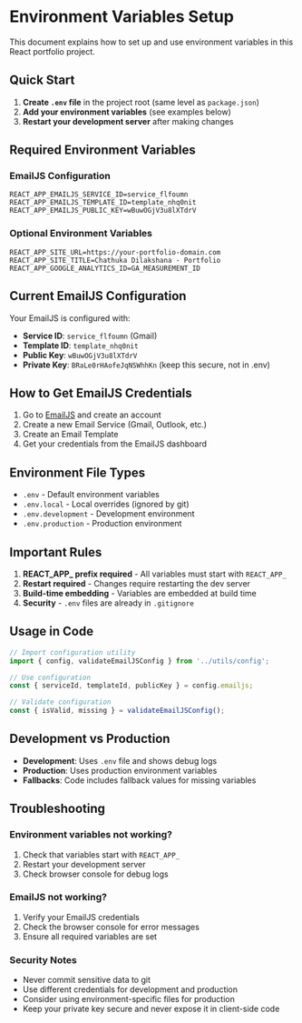 # Environment Variables Setup

This document explains how to set up and use environment variables in this React portfolio project.

## Quick Start

1. **Create `.env` file** in the project root (same level as `package.json`)
2. **Add your environment variables** (see examples below)
3. **Restart your development server** after making changes

## Required Environment Variables

### EmailJS Configuration
```env
REACT_APP_EMAILJS_SERVICE_ID=service_flfoumn
REACT_APP_EMAILJS_TEMPLATE_ID=template_nhq0nit
REACT_APP_EMAILJS_PUBLIC_KEY=wBuwOGjV3u8lXTdrV
```

### Optional Environment Variables
```env
REACT_APP_SITE_URL=https://your-portfolio-domain.com
REACT_APP_SITE_TITLE=Chathuka Dilakshana - Portfolio
REACT_APP_GOOGLE_ANALYTICS_ID=GA_MEASUREMENT_ID
```

## Current EmailJS Configuration

Your EmailJS is configured with:
- **Service ID**: `service_flfoumn` (Gmail)
- **Template ID**: `template_nhq0nit`
- **Public Key**: `wBuwOGjV3u8lXTdrV`
- **Private Key**: `BRaLe0rHAofeJqNSWhhKn` (keep this secure, not in .env)

## How to Get EmailJS Credentials

1. Go to [EmailJS](https://www.emailjs.com/) and create an account
2. Create a new Email Service (Gmail, Outlook, etc.)
3. Create an Email Template
4. Get your credentials from the EmailJS dashboard

## Environment File Types

- `.env` - Default environment variables
- `.env.local` - Local overrides (ignored by git)
- `.env.development` - Development environment
- `.env.production` - Production environment

## Important Rules

1. **REACT_APP_ prefix required** - All variables must start with `REACT_APP_`
2. **Restart required** - Changes require restarting the dev server
3. **Build-time embedding** - Variables are embedded at build time
4. **Security** - `.env` files are already in `.gitignore`

## Usage in Code

```javascript
// Import configuration utility
import { config, validateEmailJSConfig } from '../utils/config';

// Use configuration
const { serviceId, templateId, publicKey } = config.emailjs;

// Validate configuration
const { isValid, missing } = validateEmailJSConfig();
```

## Development vs Production

- **Development**: Uses `.env` file and shows debug logs
- **Production**: Uses production environment variables
- **Fallbacks**: Code includes fallback values for missing variables

## Troubleshooting

### Environment variables not working?
1. Check that variables start with `REACT_APP_`
2. Restart your development server
3. Check browser console for debug logs

### EmailJS not working?
1. Verify your EmailJS credentials
2. Check the browser console for error messages
3. Ensure all required variables are set

### Security Notes
- Never commit sensitive data to git
- Use different credentials for development and production
- Consider using environment-specific files for production
- Keep your private key secure and never expose it in client-side code 